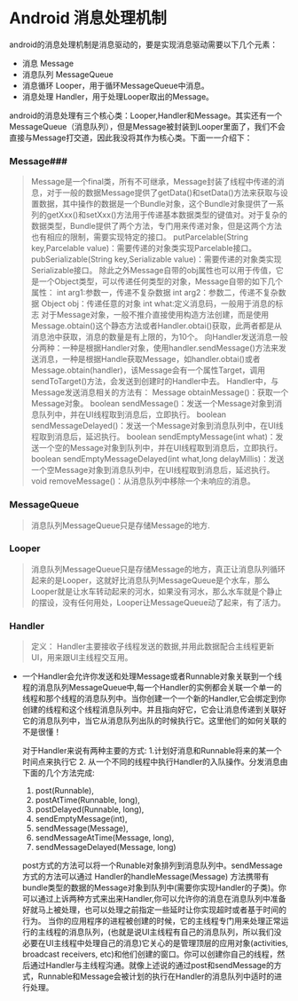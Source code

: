 ﻿# Android 消息处理机制
android的消息处理机制是消息驱动的，要是实现消息驱动需要以下几个元素：

- 消息 Message
- 消息队列  MessageQueue
- 消息循环  Looper，用于循环MessageQueue中消息。
- 消息处理  Handler，用于处理Looper取出的Message。

android的消息处理有三个核心类：Looper,Handler和Message。其实还有一个MessageQueue（消息队列），但是Message被封装到Looper里面了，我们不会直接与Message打交道，因此我没将其作为核心类。下面一一介绍下：
### Message###
> Message是一个final类，所有不可继承，Message封装了线程中传递的消息，对于一般的数据Message提供了getData()和setData()方法来获取与设置数据，其中操作的数据是一个Bundle对象，这个Bundle对象提供了一系列的getXxx()和setXxx()方法用于传递基本数据类型的键值对。对于复杂的数据类型，Bundle提供了两个方法，专门用来传递对象，但是这两个方法也有相应的限制，需要实现特定的接口。
putParcelable(String key,Parcelable value)：需要传递的对象类实现Parcelable接口。
pubSerializable(String key,Serializable value)：需要传递的对象类实现Serializable接口。
除此之外Message自带的obj属性也可以用于传值，它是一个Object类型，可以传递任何类型的对象，Message自带的如下几个属性：
int arg1:参数一，传递不复杂数据
int arg2：参数二，传递不复杂数据
Object obj：传递任意的对象
int what:定义消息码，一般用于消息的标志
对于Message对象，一般不推介直接使用构造方法创建，而是使用Message.obtain()这个静态方法或者Handler.obtai()获取，此两者都是从消息池中获取，消息的数量是有上限的，为10个。
向Handler发送消息一般分两种：一种是根据Handler对象，使用handler.sendMessage()方法来发送消息，一种是根据Handle获取Message，如handler.obtai()或者Message.obtain(handler)，该Message会有一个属性Target，调用sendToTarget()方法，会发送到创建时的Handler中去。
Handler中，与Message发送消息相关的方法有：
Message obtainMessage()：获取一个Message对象。
boolean sendMessage()：发送一个Message对象到消息队列中，并在UI线程取到消息后，立即执行。
boolean sendMessageDelayed()：发送一个Message对象到消息队列中，在UI线程取到消息后，延迟执行。
boolean sendEmptyMessage(int what)：发送一个空的Message对象到队列中，并在UI线程取到消息后，立即执行。
boolean sendEmptyMessageDelayed(int what,long delayMillis)：发送一个空Message对象到消息队列中，在UI线程取到消息后，延迟执行。
void removeMessage()：从消息队列中移除一个未响应的消息。

### MessageQueue ###

> 消息队列MessageQueue只是存储Message的地方.

### Looper ###

> 消息队列MessageQueue只是存储Message的地方，真正让消息队列循环起来的是Looper，这就好比消息队列MessageQueue是个水车，那么Looper就是让水车转动起来的河水，如果没有河水，那么水车就是个静止的摆设，没有任何用处，Looper让MessageQueue动了起来，有了活力。
### Handler ###

> 定义： Handler主要接收子线程发送的数据,并用此数据配合主线程更新UI，用来跟UI主线程交互用。

- 一个Handler会允许你发送和处理Message或者Runnable对象关联到一个线程的消息队列MessageQueue中,每一个Handler的实例都会关联一个单一的线程和那个线程的消息队列中。当你创建一个一个新的Handler,它会绑定到你创建的线程和这个线程消息队列中。并且指向好它，它会让消息传递到关联好它的消息队列中，当它从消息队列出队的时候执行它。这里他们的如何关联的不是很懂！

   对于Handler来说有两种主要的方式: 1.计划好消息和Runnable将来的某一个时间点来执行它 2. 从一个不同的线程中执行Handler的入队操作。分发消息由下面的几个方法完成:
   1) post(Runnable),
   2) postAtTime(Runnable, long), 
   3) postDelayed(Runnable, long), 
   4) sendEmptyMessage(int), 
   5) sendMessage(Message), 
   6) sendMessageAtTime(Message, long), 
   7) sendMessageDelayed(Message, long)
   
   post方式的方法可以将一个Runable对象排列到消息队列中。sendMessage方式的方法可以通过 Handler的handleMessage(Message) 方法携带有bundle类型的数据的Message对象到队列中(需要你实现Handler的子类)。你可以通过上诉两种方式来出来Handler,你可以允许你的消息在消息队列中准备好就马上被处理，也可以处理之前指定一些延时让你实现超时或者基于时间的行为。
   当你的应用程序的进程被创建的时候，它的主线程专门用来处理正常运行的主线程的消息队列，(也就是说UI主线程有自己的消息队列，所以我们没必要在UI主线程中处理自己的消息)它关心的是管理顶层的应用对象(activities, broadcast receivers, etc)和他们创建的窗口。你可以创建你自己的线程，然后通过Handler与主线程沟通。就像上述说的通过post和sendMessage的方式，Runnable和Message会被计划的执行在Handler的消息队列中适时的进行处理。






